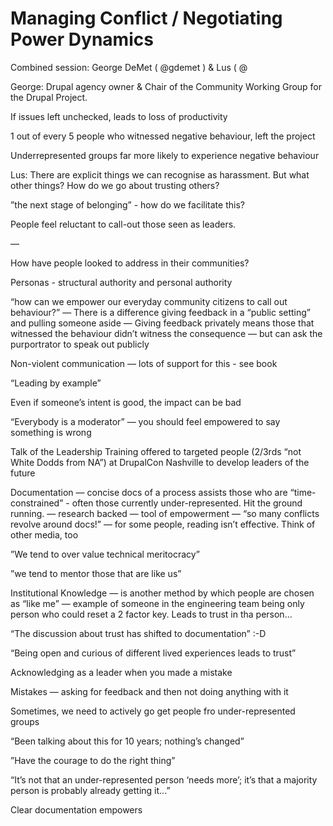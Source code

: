 Managing Conflict / Negotiating Power Dynamics
=====================================

Combined session: George DeMet ( @gdemet ) & Lus ( @

George: Drupal agency owner & Chair of the Community Working Group for the Drupal Project. 

If issues left unchecked, leads to loss of productivity

1 out of every 5 people who witnessed negative behaviour, left the project

Underrepresented groups far more likely to experience negative behaviour

Lus: There are explicit things we can recognise as harassment. But what other things? How do we go about trusting others?

”the next stage of belonging” - how do we facilitate this?

People feel reluctant to call-out those seen as leaders.

—

How have people looked to address in their communities?

Personas - structural authority and personal authority

“how can we empower our everyday community citizens to call out behaviour?”
— There is a difference giving feedback in a “public setting” and pulling someone aside
— Giving feedback privately means those that witnessed the behaviour didn’t witness the consequence
— but can ask the purportrator to speak out publicly

Non-violent communication — lots of support for this - see book

“Leading by example”

Even if someone’s intent is good, the impact can be bad

“Everybody is a moderator”
— you should feel empowered to say something is wrong

Talk of the Leadership Training offered to targeted people (2/3rds “not White Dodds from NA”) at DrupalCon Nashville to develop leaders of the future

Documentation
— concise docs of a process assists those who are “time-constrained” - often those currently under-represented. Hit the ground running.
— research backed
— tool of empowerment
— “so many conflicts revolve around docs!”
— for some people, reading isn’t effective. Think of other media, too

”We tend to over value technical meritocracy”

”we tend to mentor those that are like us”

Institutional Knowledge
— is another method by which people are chosen as “like me”
— example of someone in the engineering team being only person who could reset a 2 factor key. Leads to trust in tha person...

“The discussion about trust has shifted to documentation” :-D

“Being open and curious of different lived experiences leads to trust”

Acknowledging as a leader when you made a mistake

Mistakes
— asking for feedback and then not doing anything with it

Sometimes, we need to actively go get people fro under-represented groups

“Been talking about this for 10 years; nothing’s changed”

”Have the courage to do the right thing”


“It’s not that an under-represented person ‘needs more’; it’s that a majority person is probably already getting it...”

Clear documentation empowers
